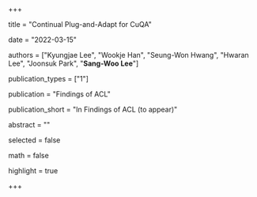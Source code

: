 +++

title = "Continual Plug-and-Adapt for CuQA"

date = "2022-03-15"

authors = ["Kyungjae Lee", "Wookje Han", "Seung-Won Hwang", "Hwaran Lee", "Joonsuk Park", "**Sang-Woo Lee**"]


publication_types = ["1"]

publication = "Findings of ACL"

publication_short = "In Findings of ACL (to appear)"

abstract = ""

selected = false

math = false

highlight = true

+++

